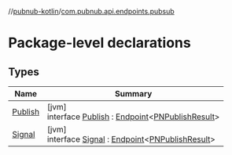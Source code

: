 //[pubnub-kotlin](../../index.md)/[com.pubnub.api.endpoints.pubsub](index.md)

# Package-level declarations

## Types

| Name | Summary |
|---|---|
| [Publish](-publish/index.md) | [jvm]<br>interface [Publish](-publish/index.md) : [Endpoint](../com.pubnub.api/-endpoint/index.md)&lt;[PNPublishResult](../../../pubnub-core/pubnub-core-api/pubnub-core-api/com.pubnub.api.models.consumer/-p-n-publish-result/index.md)&gt; |
| [Signal](-signal/index.md) | [jvm]<br>interface [Signal](-signal/index.md) : [Endpoint](../com.pubnub.api/-endpoint/index.md)&lt;[PNPublishResult](../../../pubnub-core/pubnub-core-api/pubnub-core-api/com.pubnub.api.models.consumer/-p-n-publish-result/index.md)&gt; |
